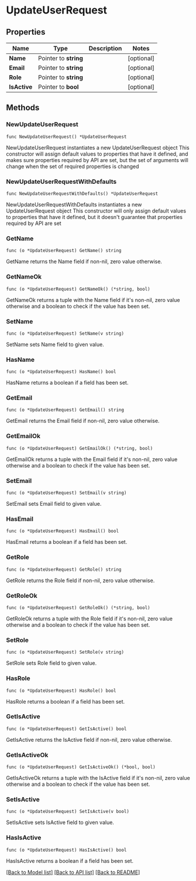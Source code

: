 # UpdateUserRequest

## Properties

Name | Type | Description | Notes
------------ | ------------- | ------------- | -------------
**Name** | Pointer to **string** |  | [optional] 
**Email** | Pointer to **string** |  | [optional] 
**Role** | Pointer to **string** |  | [optional] 
**IsActive** | Pointer to **bool** |  | [optional] 

## Methods

### NewUpdateUserRequest

`func NewUpdateUserRequest() *UpdateUserRequest`

NewUpdateUserRequest instantiates a new UpdateUserRequest object
This constructor will assign default values to properties that have it defined,
and makes sure properties required by API are set, but the set of arguments
will change when the set of required properties is changed

### NewUpdateUserRequestWithDefaults

`func NewUpdateUserRequestWithDefaults() *UpdateUserRequest`

NewUpdateUserRequestWithDefaults instantiates a new UpdateUserRequest object
This constructor will only assign default values to properties that have it defined,
but it doesn't guarantee that properties required by API are set

### GetName

`func (o *UpdateUserRequest) GetName() string`

GetName returns the Name field if non-nil, zero value otherwise.

### GetNameOk

`func (o *UpdateUserRequest) GetNameOk() (*string, bool)`

GetNameOk returns a tuple with the Name field if it's non-nil, zero value otherwise
and a boolean to check if the value has been set.

### SetName

`func (o *UpdateUserRequest) SetName(v string)`

SetName sets Name field to given value.

### HasName

`func (o *UpdateUserRequest) HasName() bool`

HasName returns a boolean if a field has been set.

### GetEmail

`func (o *UpdateUserRequest) GetEmail() string`

GetEmail returns the Email field if non-nil, zero value otherwise.

### GetEmailOk

`func (o *UpdateUserRequest) GetEmailOk() (*string, bool)`

GetEmailOk returns a tuple with the Email field if it's non-nil, zero value otherwise
and a boolean to check if the value has been set.

### SetEmail

`func (o *UpdateUserRequest) SetEmail(v string)`

SetEmail sets Email field to given value.

### HasEmail

`func (o *UpdateUserRequest) HasEmail() bool`

HasEmail returns a boolean if a field has been set.

### GetRole

`func (o *UpdateUserRequest) GetRole() string`

GetRole returns the Role field if non-nil, zero value otherwise.

### GetRoleOk

`func (o *UpdateUserRequest) GetRoleOk() (*string, bool)`

GetRoleOk returns a tuple with the Role field if it's non-nil, zero value otherwise
and a boolean to check if the value has been set.

### SetRole

`func (o *UpdateUserRequest) SetRole(v string)`

SetRole sets Role field to given value.

### HasRole

`func (o *UpdateUserRequest) HasRole() bool`

HasRole returns a boolean if a field has been set.

### GetIsActive

`func (o *UpdateUserRequest) GetIsActive() bool`

GetIsActive returns the IsActive field if non-nil, zero value otherwise.

### GetIsActiveOk

`func (o *UpdateUserRequest) GetIsActiveOk() (*bool, bool)`

GetIsActiveOk returns a tuple with the IsActive field if it's non-nil, zero value otherwise
and a boolean to check if the value has been set.

### SetIsActive

`func (o *UpdateUserRequest) SetIsActive(v bool)`

SetIsActive sets IsActive field to given value.

### HasIsActive

`func (o *UpdateUserRequest) HasIsActive() bool`

HasIsActive returns a boolean if a field has been set.


[[Back to Model list]](../README.md#documentation-for-models) [[Back to API list]](../README.md#documentation-for-api-endpoints) [[Back to README]](../README.md)



